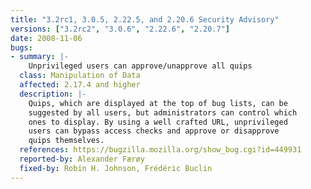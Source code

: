 ```yaml
---
title: "3.2rc1, 3.0.5, 2.22.5, and 2.20.6 Security Advisory"
versions: ["3.2rc2", "3.0.6", "2.22.6", "2.20.7"]
date: 2008-11-06
bugs:
- summary: |-
    Unprivileged users can approve/unapprove all quips
  class: Manipulation of Data
  affected: 2.17.4 and higher
  description: |-
    Quips, which are displayed at the top of bug lists, can be
    suggested by all users, but administrators can control which
    ones to display. By using a well crafted URL, unprivileged
    users can bypass access checks and approve or disapprove
    quips themselves.
  references: https://bugzilla.mozilla.org/show_bug.cgi?id=449931
  reported-by: Alexander Færøy
  fixed-by: Robin H. Johnson, Frédéric Buclin
---
```

